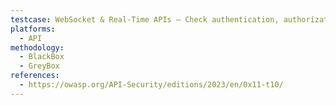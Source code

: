 ```yaml
---
testcase: WebSocket & Real-Time APIs – Check authentication, authorization, and input validation on WebSocket and streaming endpoints to prevent injection and unauthorized subscriptions
platforms: 
  - API
methodology: 
  - BlackBox
  - GreyBox
references:
  - https://owasp.org/API-Security/editions/2023/en/0x11-t10/
---
```

